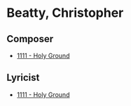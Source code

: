 # Beatty, Christopher

## Composer

- [1111 - Holy Ground](/hymns/1111.md)

## Lyricist

- [1111 - Holy Ground](/hymns/1111.md)


